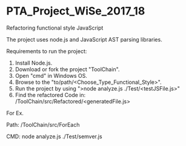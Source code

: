 # PTA_Project_WiSe_2017_18
Refactoring functional style JavaScript

The project uses node.js and JavaScript AST parsing libraries.

Requirements to run the project:

1. Install Node.js.
2. Download or fork the project "ToolChain".
3. Open "cmd" in Windows OS.
4. Browse to the "to/path/<Choose_Type_Functional_Style>".
5. Run the project by using ">node analyze.js ./Test/<testJSFile.js>" 
6. Find the refactored Code in:  /ToolChain/src/Refactored/<generatedFile.js>

For Ex. 

  Path: /ToolChain/src/ForEach

  CMD: 
  node analyze.js ./Test/semver.js



